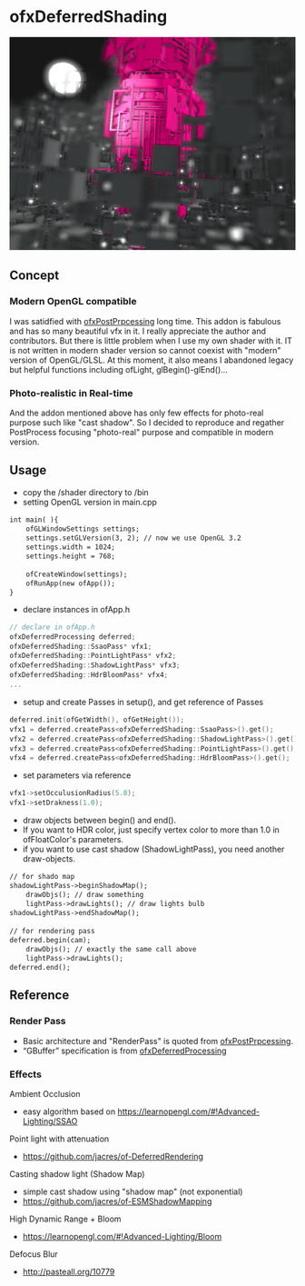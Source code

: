 # ofxDeferredShading
![](./screenshot.png)

## Concept
### Modern OpenGL compatible
I was satidfied with [ofxPostPrpcessing](https://github.com/neilmendoza/ofxPostProcessing) long time. This addon is fabulous and has so many beautiful vfx in it. I really appreciate the author and contributors.
But there is little problem when I use my own shader with it. IT is not written in modern shader version so cannot coexist with "modern" version of OpenGL/GLSL.
At this moment, it also means I abandoned legacy but helpful functions including ofLight, glBegin()-glEnd()...
### Photo-realistic in Real-time
And the addon mentioned above has only few effects for photo-real purpose such like "cast shadow". So I decided to reproduce and regather  PostProcess focusing "photo-real" purpose and compatible in modern version.

## Usage
* copy the /shader directory to /bin
* setting OpenGL version in main.cpp
```
int main( ){
    ofGLWindowSettings settings;
    settings.setGLVersion(3, 2); // now we use OpenGL 3.2
    settings.width = 1024;
    settings.height = 768;

    ofCreateWindow(settings);
    ofRunApp(new ofApp());
}
```
* declare instances in ofApp.h
```C++
// declare in ofApp.h
ofxDeferredProcessing deferred;
ofxDeferredShading::SsaoPass* vfx1;
ofxDeferredShading::PointLightPass* vfx2;
ofxDeferredShading::ShadowLightPass* vfx3;
ofxDeferredShading::HdrBloomPass* vfx4;
...
```
* setup and create Passes in setup(), and get reference of Passes
```C++
deferred.init(ofGetWidth(), ofGetHeight());
vfx1 = deferred.createPass<ofxDeferredShading::SsaoPass>().get();
vfx2 = deferred.createPass<ofxDeferredShading::ShadowLightPass>().get();
vfx3 = deferred.createPass<ofxDeferredShading::PointLightPass>().get();    
vfx4 = deferred.createPass<ofxDeferredShading::HdrBloomPass>().get();
```
* set parameters via reference
```C++
vfx1->setOcculusionRadius(5.0);
vfx1->setDrakness(1.0);
```
* draw objects between begin() and end().
* If you want to HDR color, just specify vertex color to more than 1.0 in ofFloatColor's parameters.
* if you want to use cast shadow (ShadowLightPass), you need another draw-objects.
```
// for shado map
shadowLightPass->beginShadowMap();
    drawObjs(); // draw something
    lightPass->drawLights(); // draw lights bulb
shadowLightPass->endShadowMap();

// for rendering pass
deferred.begin(cam);
    drawObjs(); // exactly the same call above
    lightPass->drawLights();
deferred.end();
```
## Reference
### Render Pass
* Basic architecture and "RenderPass" is quoted from [ofxPostPrpcessing](https://github.com/neilmendoza/ofxPostProcessing).
* “GBuffer” specification is from [ofxDeferredProcessing](https://github.com/hanasaan/ofxDeferredProcessing/tree/master/src)

### Effects
Ambient Occlusion
* easy algorithm based on https://learnopengl.com/#!Advanced-Lighting/SSAO

Point light with attenuation
* https://github.com/jacres/of-DeferredRendering

Casting shadow light (Shadow Map)
* simple cast shadow using "shadow map" (not exponential)
* https://github.com/jacres/of-ESMShadowMapping

High Dynamic Range + Bloom
* https://learnopengl.com/#!Advanced-Lighting/Bloom

Defocus Blur
* http://pasteall.org/10779

